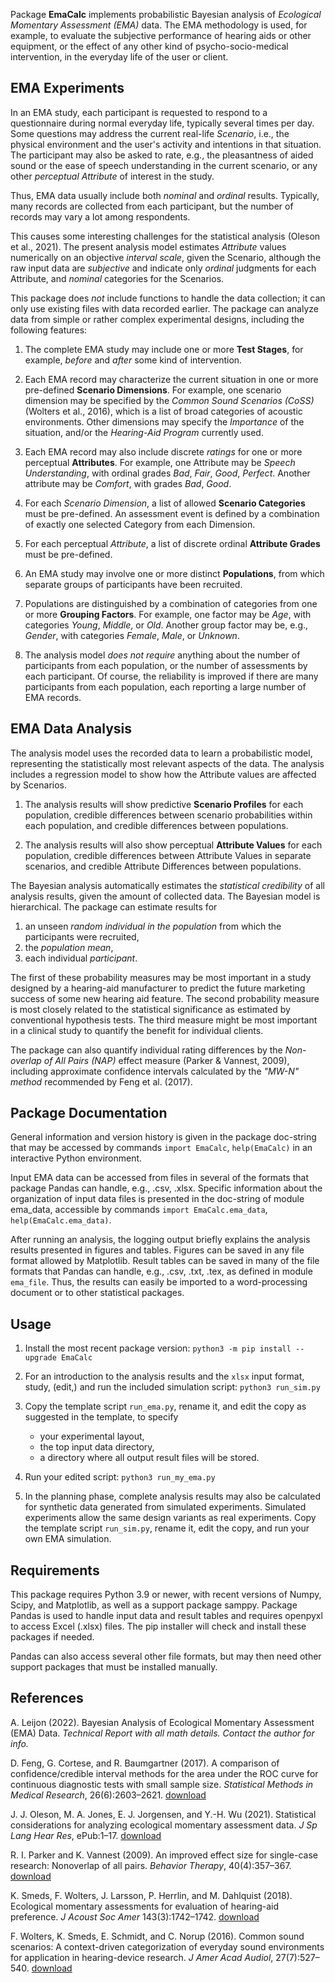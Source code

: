 Package **EmaCalc** implements probabilistic Bayesian analysis
of *Ecological Momentary Assessment (EMA)* data. 
The EMA methodology is used, for example, 
to evaluate the subjective performance of hearing aids or other equipment, 
or the effect of any other kind of psycho-socio-medical intervention,
in the everyday life of the user or client.

## EMA Experiments
In an EMA study, each participant is requested to respond to a questionnaire
during normal everyday life, typically several times per day. 
Some questions may address the current real-life *Scenario*,
i.e., the physical environment and the user's activity and intentions in that situation.
The participant may also be asked to rate, e.g., the pleasantness of aided sound 
or the ease of speech understanding in the current scenario, 
or any other *perceptual Attribute* of interest in the study. 

Thus, EMA data usually include both *nominal* and *ordinal* results.
Typically, many records are collected from each participant, 
but the number of records may vary a lot among respondents.

This causes some interesting challenges for the statistical
analysis (Oleson et al., 2021).
The present analysis model estimates *Attribute* values 
numerically on an objective *interval scale*,
given the Scenario,
although the raw input data are *subjective*
and indicate only *ordinal* judgments for each Attribute,
and *nominal* categories for the Scenarios. 

This package does *not* include functions to handle the data collection;
it can only use existing files with data recorded earlier.
The package can analyze data from simple or rather complex experimental designs,
including the following features:


1. The complete EMA study may include one or more **Test Stages**,
   for example, *before* and *after* some kind of intervention.

2. Each EMA record may characterize the current situation
   in one or more pre-defined **Scenario Dimensions**. 
    For example, one scenario dimension may be specified
   by the *Common Sound Scenarios (CoSS)* (Wolters et al., 2016),
    which is a list of broad categories of acoustic environments. 
    Other dimensions may specify the *Importance* of the situation,
    and/or the *Hearing-Aid Program* currently used.
    
3. Each EMA record may also include discrete *ratings* for 
   one or more perceptual **Attributes**. 
  For example, one Attribute may be *Speech Understanding*, 
  with ordinal grades *Bad*, *Fair*, *Good*, *Perfect*. 
  Another attribute may be *Comfort*, with grades *Bad*, *Good*.

4. For each *Scenario Dimension*, a list of allowed **Scenario Categories** must be pre-defined. 
    An assessment event is defined by a combination 
    of exactly one selected Category from each Dimension.

5. For each perceptual *Attribute*, a list of discrete ordinal **Attribute Grades**
   must be pre-defined.
         
6. An EMA study may involve one or more distinct **Populations**,
   from which separate groups of participants have been recruited.

7. Populations are distinguished by a combination of 
    categories from one or more **Grouping Factors**.
    For example, one factor may be *Age*,
    with categories *Young*, *Middle*, or *Old*.
    Another group factor may be, e.g.,
    *Gender*, with categories *Female*, *Male*, or *Unknown*.

8. The analysis model *does not require* anything about 
    the number of participants from each population,
    or the number of assessments by each participant.
    Of course, the reliability is improved
    if there are many participants from each population, 
    each reporting a large number of EMA records.

## EMA Data Analysis
The analysis model uses the recorded data to
learn a probabilistic model,
representing the statistically most relevant aspects of the data.
The analysis includes a regression model to show how the Attribute values 
are affected by Scenarios. 

1. The analysis results will show predictive **Scenario Profiles** 
    for each population, credible differences between scenario probabilities within each 
    population, and credible differences between populations.

2. The analysis results will also show perceptual **Attribute Values** 
for each population, credible differences between Attribute Values
in separate scenarios, 
and credible Attribute Differences between populations.

The Bayesian analysis automatically estimates the *statistical credibility*
of all analysis results, given the amount of collected data.
The Bayesian model is hierarchical. 
The package can estimate results for

1. an unseen *random individual in the population* from which the participants were recruited,
2. the *population mean*,
3. each individual *participant*.

The first of these probability measures may be most important 
in a study designed by a hearing-aid manufacturer 
to predict the future marketing success of some new hearing aid feature. 
The second probability measure is most closely related 
to the statistical significance as estimated by conventional hypothesis tests. 
The third measure might be most important 
in a clinical study to quantify the benefit for individual clients.

The package can also quantify 
individual rating differences by the 
*Non-overlap of All Pairs (NAP)* effect measure
(Parker & Vannest, 2009), 
including approximate confidence intervals calculated by
the *"MW-N" method* recommended by Feng et al. (2017).

## Package Documentation
General information and version history is given in the package doc-string that may be accessed by commands
`import EmaCalc`, `help(EmaCalc)` 
in an interactive Python environment.

Input EMA data can be accessed from files in several 
of the formats that package Pandas can handle, e.g., .csv, .xlsx.
Specific information about the organization of input data files
is presented in the doc-string of module ema_data, 
accessible by commands
`import EmaCalc.ema_data`, `help(EmaCalc.ema_data)`.

After running an analysis, the logging output briefly explains
the analysis results presented in figures and tables.
Figures can be saved in any file format 
allowed by Matplotlib.
Result tables can be saved in many of the 
file formats that Pandas can handle,
e.g., .csv, .txt, .tex, as defined in module `ema_file`.
Thus, the results can easily be imported to a word-processing document 
or to other statistical packages.

## Usage

1. Install the most recent package version:
    `python3 -m pip install --upgrade EmaCalc`

2. For an introduction to the analysis results and the `xlsx` input format, 
study, (edit,) and run the included simulation script: `python3 run_sim.py`

3. Copy the template script `run_ema.py`, rename it, and
    edit the copy as suggested in the template, to specify
    - your experimental layout,
    - the top input data directory,
    - a directory where all output result files will be stored.

4. Run your edited script: `python3 run_my_ema.py`

5. In the planning phase, complete analysis results 
may also be calculated for synthetic data 
generated from simulated experiments. 
Simulated experiments allow the same design variants as real experiments.
Copy the template script `run_sim.py`, rename it,
edit the copy, and run your own EMA simulation.

## Requirements
This package requires Python 3.9 or newer,
with recent versions of Numpy, Scipy, and Matplotlib,
as well as a support package samppy. 
Package Pandas is used to handle input data and result tables 
and requires openpyxl to access Excel (.xlsx) files.
The pip installer will check and install these packages if needed.

Pandas can also access several other file formats, 
but may then need other support packages that must be installed manually.

## References

A. Leijon (2022).
Bayesian Analysis of Ecological Momentary Assessment (EMA) Data. 
*Technical Report with all math details.
Contact the author for info.*

D. Feng, G. Cortese, and R. Baumgartner (2017).
A comparison of confidence/credible interval methods for the area under the ROC curve
for continuous diagnostic tests with small sample size.
*Statistical Methods in Medical Research*, 26(6):2603–2621.
[download](https://journals.sagepub.com/doi/10.1177/0962280215602040)

J. J. Oleson, M. A. Jones, E. J. Jorgensen, and Y.-H. Wu (2021).
Statistical considerations for analyzing ecological momentary assessment data. 
*J Sp Lang Hear Res*, ePub:1–17. 
[download](https://pubs.asha.org/doi/10.1044/2021_JSLHR-21-00081)

R. I. Parker and K. Vannest (2009).
An improved effect size for single-case research: Nonoverlap of all pairs.
*Behavior Therapy*, 40(4):357–367. 
[download](https://www.sciencedirect.com/science/article/pii/S0005789408000816?via%3Dihub)

K. Smeds, F. Wolters, J. Larsson, P. Herrlin, and M. Dahlquist (2018).
Ecological momentary assessments for evaluation of hearing-aid preference.
*J Acoust Soc Amer* 143(3):1742–1742.
[download](https://asa.scitation.org/doi/10.1121/1.5035685)

F. Wolters, K. Smeds, E. Schmidt, and C. Norup (2016).
Common sound scenarios: A context-driven categorization of everyday sound environments
for application in hearing-device research.
*J Amer Acad Audiol*, 27(7):527–540. 
[download](https://www.thieme-connect.de/products/ejournals/abstract/10.3766/jaaa.15105)
